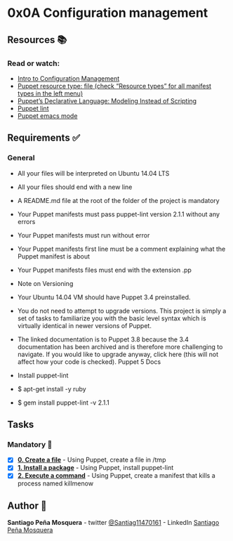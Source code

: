 # 0x0A Configuration management
## Resources :books:
### Read or watch:

* [Intro to Configuration Management]()
* [Puppet resource type: file (check “Resource types” for all manifest types in the left menu)]()
* [Puppet’s Declarative Language: Modeling Instead of Scripting]()
* [Puppet lint]()
* [Puppet emacs mode]()
## Requirements :white_check_mark:
### General
* All your files will be interpreted on Ubuntu 14.04 LTS
* All your files should end with a new line
* A README.md file at the root of the folder of the project is mandatory
* Your Puppet manifests must pass puppet-lint version 2.1.1 without any errors
* Your Puppet manifests must run without error
* Your Puppet manifests first line must be a comment explaining what the Puppet manifest is about
* Your Puppet manifests files must end with the extension .pp
* Note on Versioning
* Your Ubuntu 14.04 VM should have Puppet 3.4 preinstalled.

* You do not need to attempt to upgrade versions. This project is simply a set of tasks to familiarize you with the basic level syntax which is virtually identical in newer versions of Puppet.

* The linked documentation is to Puppet 3.8 because the 3.4 documentation has been archived and is therefore more challenging to navigate. If you would like to upgrade anyway, click here (this will not affect how your code is checked). Puppet 5 Docs

* Install puppet-lint
* $ apt-get install -y ruby
* $ gem install puppet-lint -v 2.1.1
## Tasks
### Mandatory :page_with_curl:
- [x] **[0. Create a file](./0-create_a_file.pp)** - Using Puppet, create a file in /tmp
- [x] **[1. Install a package](./1-install_a_package.pp)** - Using Puppet, install puppet-lint
- [x] **[2. Execute a command](./2-execute_a_command.pp)** - Using Puppet, create a manifest that kills a process named killmenow
## Author :pencil:
**Santiago Peña Mosquera** - twitter [@Santiag11470161](https://twitter.com/Santiag11470161) - LinkedIn [Santiago Peña Mosquera](https://www.linkedin.com/in/santiago-pe%C3%B1a-mosquera-abaa20196/)
